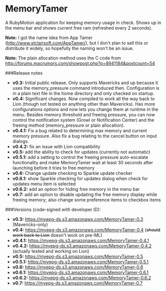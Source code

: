 MemoryTamer
===========

A RubyMotion application for keeping memory usage in check.  Shows up in the menu bar and shows current free ram (refreshed every 2 seconds).

**Note:** I got the name idea from App Tamer (<http://www.stclairsoft.com/AppTamer/>), but I don't plan to sell this or distribute it widely, so hopefully the naming won't be an issue.

**Note:** The plain allocation method uses the C code from <http://forums.macrumors.com/showpost.php?p=8941184&postcount=54>

###Release notes
* **v0.3:** Initial public release.  Only supports Mavericks and up because it uses the memory_pressure command introduced then.  Configuration is in a plain text file in the home directory and only checked on startup.
* **v0.4:** Significant changes.  Now compiled to work all the way back to Lion (though not tested on anything other than Mavericks).  Has more configurations options and now lets you change them at runtime in the menu.  Besides memory threshold and freeing pressure, you can now control the notification system (Growl or Notification Center) and the freeing method (memory_pressure or plain allocation).
* **v0.4.1:** Fix a bug related to determining max memory and current memory pressure.  Also fix a bug relating to the cancel button on input dialogs.
* **v0.4.2:** fix an issue with Lion compatibility
* **v0.5:** add the ability to check for updates (currently not automatic)
* **v0.5.1:** add a setting to control the freeing pressure auto-escalate functionality and make MemoryTamer wait at least 30 seconds after launching before it tries to free memory
* **v0.6:** Change update checking to Sparkle update checker
* **v0.6.1:** show Sparkle checking for updates dialog when check for updates menu item is selected
* **v0.6.2:** add an option for hiding free memory in the menu bar
* **v0.7:** add an option to disable updating the free memory display while freeing memory; also change some preference items to checkbox items

###Versions (code-signed with developer ID):
* **v0.3:** <https://myepg-ds.s3.amazonaws.com/MemoryTamer-0.3> (Mavericks-only)
* **v0.4:** <https://myepg-ds.s3.amazonaws.com/MemoryTamer-0.4> (<del>should work back to Lion</del> doesn't work on pre-ML)
* **v0.4.1:** <https://myepg-ds.s3.amazonaws.com/MemoryTamer-0.4.1>
* **v0.4.2:** <https://myepg-ds.s3.amazonaws.com/MemoryTamer-0.4.2> (actually tested and working on Lion)
* **v0.5:** <https://myepg-ds.s3.amazonaws.com/MemoryTamer-0.5>
* **v0.5.1:** <https://myepg-ds.s3.amazonaws.com/MemoryTamer-0.5.1>
* **v0.6:** <https://myepg-ds.s3.amazonaws.com/MemoryTamer-0.6>
* **v0.6.1:** <https://myepg-ds.s3.amazonaws.com/MemoryTamer-0.6.1>
* **v0.6.2:** <https://myepg-ds.s3.amazonaws.com/MemoryTamer-0.6.2>
* **v0.7:** <https://myepg-ds.s3.amazonaws.com/MemoryTamer-0.7>